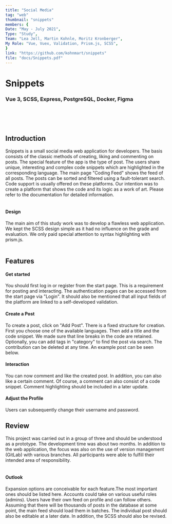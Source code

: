 ```yaml
---
title: "Social Media"
tag: "web"
thumbnail: "snippets"
members: {
Date: "May - July 2021", 
Type: "Study",
Team: "Lea Jell, Martin Kohnle, Moritz Kronberger",
My Role: "Vue, Vuex, Validation, Prism.js, SCSS",
}
link: "https://github.com/kohnmart/snippets"
file: "docs/Snippets.pdf"
---
```


# Snippets

### Vue 3, SCSS, Express, PostgreSQL, Docker, Figma <br /> <br />

<team :members="members" :link="link" :doc="file"></team>

<br /> <br />

<image-loader height="large_wide" image="dev/snippets/title"></image-loader>

## Introduction

Snippets is a small social media web application for developers. The basis consists of the classic methods of creating, liking and commenting on posts. The special feature of the app is the type of post. The users share unique, interesting and complex code snippets which are highlighted in the corresponding language. The main page "Coding Feed" shows the feed of all posts. The posts can be sorted and filtered using a fault-tolerant search. Code support is usually offered on these platforms. Our intention was to create a platform that shows the code and its logic as a work of art. Please refer to the documentation for detailed information. <br /> <br />

#### Design

The main aim of this study work was to develop a flawless web application. We kept the SCSS design simple as it had no influence on the grade and evaluation. We only paid special attention to syntax highlighting with prism.js.<br /> <br />

## Features

#### Get started

You should first log in or register from the start page. This is a requirement for posting and interacting. The authentication pages can be accessed
from the start page via "Login". It should also be mentioned that all input fields of the platform are linked to a self-developed validation.

<image-loader height="medium_portrait" image="dev/snippets/login"></image-loader>

#### Create a Post

To create a post, click on "Add Post". There is a fixed structure for creation. First you choose one of the available languages. Then add a title and the code snippet. We made sure that line breaks in the code are retained. Optionally, you can add tags in "category" to find the post via search.
The contribution can be deleted at any time. An example post can be seen below.

<image-loader height="medium_wide" image="dev/snippets/first"></image-loader>

#### Interaction<br />

You can now comment and like the created post. In addition, you can also like a certain comment. Of course, a comment can also consist of a code snippet. Comment highlighting should be included in a later update.

<image-loader height="medium_wide" image="dev/snippets/comment"></image-loader>

#### Adjust the Profile

Users can subsequently change their username and password.

<image-loader height="medium_wide" image="dev/snippets/profile"></image-loader>

## Review <br />

This project was carried out in a group of three and should be understood as a prototype. The development time was about two months. In addition to the web application, the focus was also on the use of version management (GitLab) with various branches. All participants were able to fulfill their intended area of responsibility.
<br /> <br />

#### Outlook <br />

Expansion options are conceivable for each feature.The most important ones should be listed here. Accounts could take on various useful roles (admins). Users have their own feed on profile and can follow others. Assuming that there will be thousands of posts in the database at some point, the main feed should load them in batches. The individual post should also be editable at a later date. In addition, the SCSS should also be revised.
